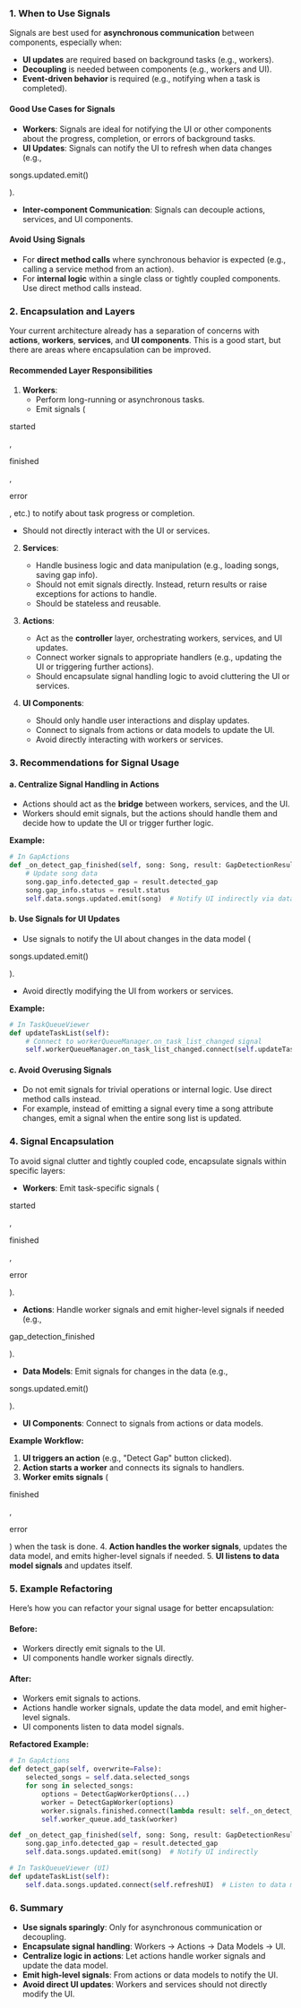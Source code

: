 
### **1. When to Use Signals**
Signals are best used for **asynchronous communication** between components, especially when:
- **UI updates** are required based on background tasks (e.g., workers).
- **Decoupling** is needed between components (e.g., workers and UI).
- **Event-driven behavior** is required (e.g., notifying when a task is completed).

#### **Good Use Cases for Signals**
- **Workers**: Signals are ideal for notifying the UI or other components about the progress, completion, or errors of background tasks.
- **UI Updates**: Signals can notify the UI to refresh when data changes (e.g., 

songs.updated.emit()

).
- **Inter-component Communication**: Signals can decouple actions, services, and UI components.

#### **Avoid Using Signals**
- For **direct method calls** where synchronous behavior is expected (e.g., calling a service method from an action).
- For **internal logic** within a single class or tightly coupled components. Use direct method calls instead.

### **2. Encapsulation and Layers**
Your current architecture already has a separation of concerns with **actions**, **workers**, **services**, and **UI components**. This is a good start, but there are areas where encapsulation can be improved.

#### **Recommended Layer Responsibilities**
1. **Workers**:
   - Perform long-running or asynchronous tasks.
   - Emit signals (

started

, 

finished

, 

error

, etc.) to notify about task progress or completion.
   - Should not directly interact with the UI or services.

2. **Services**:
   - Handle business logic and data manipulation (e.g., loading songs, saving gap info).
   - Should not emit signals directly. Instead, return results or raise exceptions for actions to handle.
   - Should be stateless and reusable.

3. **Actions**:
   - Act as the **controller** layer, orchestrating workers, services, and UI updates.
   - Connect worker signals to appropriate handlers (e.g., updating the UI or triggering further actions).
   - Should encapsulate signal handling logic to avoid cluttering the UI or services.

4. **UI Components**:
   - Should only handle user interactions and display updates.
   - Connect to signals from actions or data models to update the UI.
   - Avoid directly interacting with workers or services.

### **3. Recommendations for Signal Usage**
#### **a. Centralize Signal Handling in Actions**
- Actions should act as the **bridge** between workers, services, and the UI.
- Workers should emit signals, but the actions should handle them and decide how to update the UI or trigger further logic.

**Example:**
```python
# In GapActions
def _on_detect_gap_finished(self, song: Song, result: GapDetectionResult):
    # Update song data
    song.gap_info.detected_gap = result.detected_gap
    song.gap_info.status = result.status
    self.data.songs.updated.emit(song)  # Notify UI indirectly via data model
```

#### **b. Use Signals for UI Updates**
- Use signals to notify the UI about changes in the data model (

songs.updated.emit()

).
- Avoid directly modifying the UI from workers or services.

**Example:**
```python
# In TaskQueueViewer
def updateTaskList(self):
    # Connect to workerQueueManager.on_task_list_changed signal
    self.workerQueueManager.on_task_list_changed.connect(self.updateTaskList)
```

#### **c. Avoid Overusing Signals**
- Do not emit signals for trivial operations or internal logic. Use direct method calls instead.
- For example, instead of emitting a signal every time a song attribute changes, emit a signal when the entire song list is updated.

### **4. Signal Encapsulation**
To avoid signal clutter and tightly coupled code, encapsulate signals within specific layers:
- **Workers**: Emit task-specific signals (

started

, 

finished

, 

error

).
- **Actions**: Handle worker signals and emit higher-level signals if needed (e.g., 

gap_detection_finished

).
- **Data Models**: Emit signals for changes in the data (e.g., 

songs.updated.emit()

).
- **UI Components**: Connect to signals from actions or data models.

**Example Workflow:**
1. **UI triggers an action** (e.g., "Detect Gap" button clicked).
2. **Action starts a worker** and connects its signals to handlers.
3. **Worker emits signals** (

finished

, 

error

) when the task is done.
4. **Action handles the worker signals**, updates the data model, and emits higher-level signals if needed.
5. **UI listens to data model signals** and updates itself.

### **5. Example Refactoring**
Here’s how you can refactor your signal usage for better encapsulation:

#### **Before:**
- Workers directly emit signals to the UI.
- UI components handle worker signals directly.

#### **After:**
- Workers emit signals to actions.
- Actions handle worker signals, update the data model, and emit higher-level signals.
- UI components listen to data model signals.

**Refactored Example:**
```python
# In GapActions
def detect_gap(self, overwrite=False):
    selected_songs = self.data.selected_songs
    for song in selected_songs:
        options = DetectGapWorkerOptions(...)
        worker = DetectGapWorker(options)
        worker.signals.finished.connect(lambda result: self._on_detect_gap_finished(song, result))
        self.worker_queue.add_task(worker)

def _on_detect_gap_finished(self, song: Song, result: GapDetectionResult):
    song.gap_info.detected_gap = result.detected_gap
    self.data.songs.updated.emit(song)  # Notify UI indirectly
```

```python
# In TaskQueueViewer (UI)
def updateTaskList(self):
    self.data.songs.updated.connect(self.refreshUI)  # Listen to data model signals
```

### **6. Summary**
- **Use signals sparingly**: Only for asynchronous communication or decoupling.
- **Encapsulate signal handling**: Workers → Actions → Data Models → UI.
- **Centralize logic in actions**: Let actions handle worker signals and update the data model.
- **Emit high-level signals**: From actions or data models to notify the UI.
- **Avoid direct UI updates**: Workers and services should not directly modify the UI.
